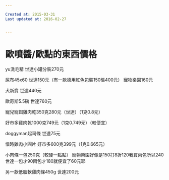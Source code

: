 ```yaml
---

Created at: 2015-03-31
Last updated at: 2016-02-27


---
```


# 歐噴醬/歐點的東西價格


yu洗毛精
世達小罐分裝270元

尿布45x60
世達150元（有一款德用紅色包裝150張400元）
寵物樂園160元

犬新寶
世達440元

歐奇斯5.5磅
世達760元

寵兒寵餌雞肉乾350克280元（世達）（1克0.8元）

好市多雞肉乾1000克749元（1克0.749元）（較便宜）

doggyman起司條
世達75元

惜時雞肉小圓片
好市多600克399元（1克0.665元）

小肉條一包250克（較硬一點點）
寵物樂園好像是150打8折120我買兩包所以240
世達一包才90兩包才180就便宜了60元耶

另一款低脂軟雞肉條450g
世達200元

